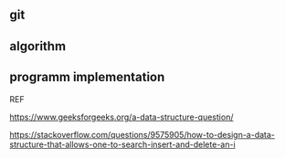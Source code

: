 

## git

## algorithm

## programm implementation


REF

https://www.geeksforgeeks.org/a-data-structure-question/

https://stackoverflow.com/questions/9575905/how-to-design-a-data-structure-that-allows-one-to-search-insert-and-delete-an-i

